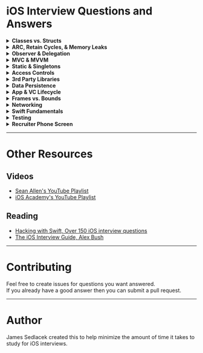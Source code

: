# iOS Interview Questions and Answers

<details>
  <summary><strong>Classes vs. Structs</strong></summary>
  <br>
  
  ## YouTube
  
  [![IMAGE ALT TEXT HERE](https://img.youtube.com/vi/im4FKxqrj5c/0.jpg)](https://www.youtube.com/watch?v=im4FKxqrj5c)
  
  ## Script
  
  ### Q: What is the difference between a class and a struct in Swift?

  A: The main difference is that classes are reference types and structs are value types.

  When you pass a class through a function or assign it to a variable, it will increase its reference count.

  When you pass a struct through a function or assign it to a variable, its value is copied instead of increasing its reference count.

  A good analogy is comparing a google doc to a word doc. When you send someone a word doc they’re able to edit a copy of the document, this is like a struct. And when you send someone a google doc then you’re both able to edit the same document, just like a class.

  Other differences are: classes have inheritance, type casting, & de-initializers .
  <hr>
</details>

<details>
  <summary><strong>ARC, Retain Cycles, & Memory Leaks</strong></summary>
  <br>
  
  ## YouTube
  
  [![IMAGE ALT TEXT HERE](https://img.youtube.com/vi/kkJu0EbIvYg/0.jpg)](https://www.youtube.com/watch?v=kkJu0EbIvYg)
  
  ## Script
  
  ### Q: How is memory management handled in iOS?

  A: Swift uses Automatic Reference Counting to handle memory management.

  ### Q: What is ARC and how does it work?

  A: Automatic Reference Counting keeps track of strong references to instances of classes. 
  It increases or decreases their reference count whenever you assign or unassign them to constants, properties, or variables. 
  Memory only gets deallocated whenever the reference count reaches zero.

  ### Q: What is a memory leak?

  A: A memory leak is when an amount of allocated space in memory cannot be deallocated due to a retain cycle.

  ### Q: What is a retain cycle?

  A: A retain cycle occurs when two or more objects hold strong references to each other. 
  As a result these objects retain each other in memory because their retain count never reaches zero.

  ### Q: How do you prevent retain cycles?

  A: You can prevent a retain cycle by using ‘weak’ or ‘unowned’ references. 
  A good example of this would be using [weak self] in a closure. 

  ### Q: What’s the difference between ‘weak’ and ‘unowned’?

  A: Weak references are allowed to be nil. Unowned references are never nil. 

  ### Q: How do you detect memory leaks?

  A: The easiest way to detect a memory leak is by using the debug memory graph. 
  If the memory usage keeps increasing and never decreases then that’s an indicator that you might have a retain cycle.

  <hr>
</details>

<details>
  <summary><strong>Observer & Delegation</strong></summary>
  <br>
  Work in-progress<br>
  
  ## Script
  
  ### Q: What is the Delegation Design Pattern?

  A: The delegation design pattern enables an object to delegate some of its responsibilities to another object. The delegating object typically keeps a reference to the other object.

  ### Q: How do you avoid memory leaks when using the delegation pattern?

  A: The delegate variable has to be declared as ‘weak’ to avoid a retain cycle.

  ### Q: What are some examples of when we use the delegation pattern in iOS development?

  A: The most common place where we use the delegation pattern in iOS development would be with TableViews & CollectionViews.

  ### Q: What is the Observer Design Pattern?

  A: The Observer Design Pattern allows an object to notify other objects about changes in its state.

  ### Q: What are some examples of when we use the Observer Design Pattern in iOS development?

  A: TODO://

  ### Q: What is the main difference between the Delegation and Observer pattern?

  A: The delegation design pattern is a one-to-one relationship, meaning one object communicates with one other object & the observer pattern is a one-to-many relationship, meaning one object can communicate with multiple other objects.

  <hr>
</details>

<details>
  <summary><strong>MVC & MVVM</strong></summary>
  <br>
  Work in-progress
  
  <hr>
</details>

<details>
  <summary><strong>Static & Singletons</strong></summary>
  <br>
  Work in-progress
  
  <hr>
</details>


<details>
  <summary><strong>Access Controls</strong></summary>
  <br>
  Work in-progress
  
  <hr>
</details>

<details>
  <summary><strong>3rd Party Libraries</strong></summary>
  <br>
  Work in-progress
  
  <hr>
</details>


<details>
  <summary><strong>Data Persistence</strong></summary>
  <br>
  Work in-progress
  
  <hr>
</details>

<details>
  <summary><strong>App & VC Lifecycle</strong></summary>
  <br>
  Work in-progress
  
  <hr>
</details>


<details>
  <summary><strong>Frames vs. Bounds</strong></summary>
  <br>
  Work in-progress
  
  <hr>
</details>

<details>
  <summary><strong>Networking</strong></summary>
  <br>
  Work in-progress
  
  <hr>
</details>


<details>
  <summary><strong>Swift Fundamentals</strong></summary>
  <br>
  Work in-progress
  
  <hr>
</details>

<details>
  <summary><strong>Testing</strong></summary>
  <br>
  Work in-progress
  
  <hr>
</details>


<details>
  <summary><strong>Recruiter Phone Screen</strong></summary>
  <br>
  Work in-progress
  
</details>

<hr>

# Other Resources

## Videos
- <a href="https://www.youtube.com/watch?v=HgC57v69AEs&list=PL8seg1JPkqgF5wazzCKSq3EEfqt3t8mvA">Sean Allen's YouTube Playlist </a>
- <a href="https://www.youtube.com/playlist?list=PL5PR3UyfTWvdra1XrLZTWW9SNttriKR8E">iOS Academy's YouTube Playlist </a>

## Reading
- <a href="https://www.hackingwithswift.com/interview-questions">Hacking with Swift, Over 150 iOS interview questions</a>
- <a href="https://iosinterviewguide.com">The iOS Interview Guide, Alex Bush</a>

<hr>

# Contributing

Feel free to create issues for questions you want answered. <br>
If you already have a good answer then you can submit a pull request.

<hr>

# Author

James Sedlacek created this to help minimize the amount of time it takes to study for iOS interviews.
